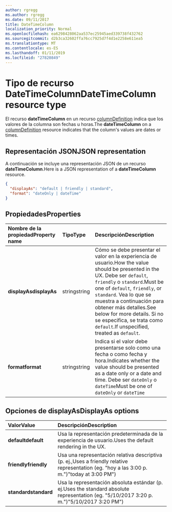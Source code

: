 ```yaml
---
author: rgregg
ms.author: rgregg
ms.date: 09/11/2017
title: DateTimeColumn
localization_priority: Normal
ms.openlocfilehash: ea6298428062aa537ec25945aed339738f432762
ms.sourcegitcommit: d2b3ca32602ffa76cc7925d7f4d1e2258e611ea5
ms.translationtype: MT
ms.contentlocale: es-ES
ms.lasthandoff: 01/11/2019
ms.locfileid: "27820849"
---
```

# <a name="datetimecolumn-resource-type"></a><span data-ttu-id="f2e08-102">Tipo de recurso DateTimeColumn</span><span class="sxs-lookup"><span data-stu-id="f2e08-102">DateTimeColumn resource type</span></span>

<span data-ttu-id="f2e08-103">El recurso **dateTimeColumn** en un recurso [columnDefinition](columndefinition.md) indica que los valores de la columna son fechas u horas.</span><span class="sxs-lookup"><span data-stu-id="f2e08-103">The **dateTimeColumn** on a [columnDefinition](columndefinition.md) resource indicates that the column's values are dates or times.</span></span>

## <a name="json-representation"></a><span data-ttu-id="f2e08-104">Representación JSON</span><span class="sxs-lookup"><span data-stu-id="f2e08-104">JSON representation</span></span>

<span data-ttu-id="f2e08-105">A continuación se incluye una representación JSON de un recurso **dateTimeColumn**.</span><span class="sxs-lookup"><span data-stu-id="f2e08-105">Here is a JSON representation of a **dateTimeColumn** resource.</span></span>
<!-- { "blockType": "resource", "@odata.type": "microsoft.graph.dateTimeColumn" } -->

```json
{
  "displayAs": "default | friendly | standard",
  "format": "dateOnly | dateTime"
}
```

## <a name="properties"></a><span data-ttu-id="f2e08-106">Propiedades</span><span class="sxs-lookup"><span data-stu-id="f2e08-106">Properties</span></span>

| <span data-ttu-id="f2e08-107">Nombre de la propiedad</span><span class="sxs-lookup"><span data-stu-id="f2e08-107">Property name</span></span>      | <span data-ttu-id="f2e08-108">Tipo</span><span class="sxs-lookup"><span data-stu-id="f2e08-108">Type</span></span>               | <span data-ttu-id="f2e08-109">Descripción</span><span class="sxs-lookup"><span data-stu-id="f2e08-109">Description</span></span>
|:-------------------|:-------------------|:----------------------------------------------
| <span data-ttu-id="f2e08-110">**displayAs**</span><span class="sxs-lookup"><span data-stu-id="f2e08-110">**displayAs**</span></span>      | <span data-ttu-id="f2e08-111">string</span><span class="sxs-lookup"><span data-stu-id="f2e08-111">string</span></span>             | <span data-ttu-id="f2e08-112">Cómo se debe presentar el valor en la experiencia de usuario.</span><span class="sxs-lookup"><span data-stu-id="f2e08-112">How the value should be presented in the UX.</span></span> <span data-ttu-id="f2e08-113">Debe ser `default`, `friendly` o `standard`.</span><span class="sxs-lookup"><span data-stu-id="f2e08-113">Must be one of `default`, `friendly`, or `standard`.</span></span> <span data-ttu-id="f2e08-114">Vea lo que se muestra a continuación para obtener más detalles.</span><span class="sxs-lookup"><span data-stu-id="f2e08-114">See below for more details.</span></span> <span data-ttu-id="f2e08-115">Si no se especifica, se trata como `default`.</span><span class="sxs-lookup"><span data-stu-id="f2e08-115">If unspecified, treated as `default`.</span></span>
| <span data-ttu-id="f2e08-116">**format**</span><span class="sxs-lookup"><span data-stu-id="f2e08-116">**format**</span></span>         | <span data-ttu-id="f2e08-117">string</span><span class="sxs-lookup"><span data-stu-id="f2e08-117">string</span></span>             | <span data-ttu-id="f2e08-118">Indica si el valor debe presentarse solo como una fecha o como fecha y hora.</span><span class="sxs-lookup"><span data-stu-id="f2e08-118">Indicates whether the value should be presented as a date only or a date and time.</span></span> <span data-ttu-id="f2e08-119">Debe ser `dateOnly` o `dateTime`</span><span class="sxs-lookup"><span data-stu-id="f2e08-119">Must be one of `dateOnly` or `dateTime`</span></span>

## <a name="displayas-options"></a><span data-ttu-id="f2e08-120">Opciones de displayAs</span><span class="sxs-lookup"><span data-stu-id="f2e08-120">DisplayAs options</span></span>

| <span data-ttu-id="f2e08-121">Valor</span><span class="sxs-lookup"><span data-stu-id="f2e08-121">Value</span></span>        | <span data-ttu-id="f2e08-122">Descripción</span><span class="sxs-lookup"><span data-stu-id="f2e08-122">Description</span></span>
|:-------------|:--------------------------------------------------------------
| <span data-ttu-id="f2e08-123">**default**</span><span class="sxs-lookup"><span data-stu-id="f2e08-123">**default**</span></span>  | <span data-ttu-id="f2e08-124">Usa la representación predeterminada de la experiencia de usuario.</span><span class="sxs-lookup"><span data-stu-id="f2e08-124">Uses the default rendering in the UX.</span></span>
| <span data-ttu-id="f2e08-125">**friendly**</span><span class="sxs-lookup"><span data-stu-id="f2e08-125">**friendly**</span></span> | <span data-ttu-id="f2e08-126">Usa una representación relativa descriptiva (p. ej.,</span><span class="sxs-lookup"><span data-stu-id="f2e08-126">Uses a friendly relative representation (eg.</span></span> <span data-ttu-id="f2e08-127">"hoy a las 3:00 p. m.")</span><span class="sxs-lookup"><span data-stu-id="f2e08-127">"today at 3:00 PM")</span></span>
| <span data-ttu-id="f2e08-128">**standard**</span><span class="sxs-lookup"><span data-stu-id="f2e08-128">**standard**</span></span> | <span data-ttu-id="f2e08-129">Usa la representación absoluta estándar (p. ej.</span><span class="sxs-lookup"><span data-stu-id="f2e08-129">Uses the standard absolute representation (eg.</span></span> <span data-ttu-id="f2e08-130">"5/10/2017 3:20 p. m.")</span><span class="sxs-lookup"><span data-stu-id="f2e08-130">"5/10/2017 3:20 PM")</span></span>


<!-- {
  "type": "#page.annotation",
  "description": "",
  "keywords": "",
  "section": "documentation",
  "suppressions": [
    "Warning: /api-reference/v1.0/resources/choicecolumn.md:
      Found potential enums in resource example that weren't defined in a table:(checkBoxes,dropDownMenu,radioButtons) are in resource, but () are in table",
    "Warning: /api-reference/v1.0/resources/datetimecolumn.md:
      Found potential enums in resource example that weren't defined in a table:(default,friendly,standard) are in resource, but () are in table",
    "Warning: /api-reference/v1.0/resources/datetimecolumn.md:
      Found potential enums in resource example that weren't defined in a table:(dateOnly,dateTime) are in resource, but () are in table"
  ],
  "tocPath": "Resources/DateTimeColumn"
} -->
